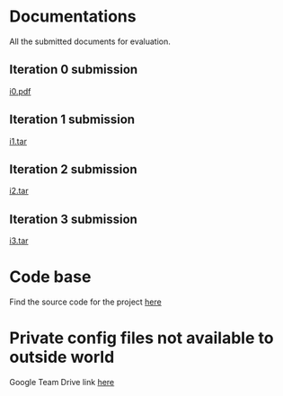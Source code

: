# Documentations
All the submitted documents for evaluation. 

## Iteration 0 submission
[i0.pdf](documentation/Spring2019/i0.pdf)

## Iteration 1 submission
[i1.tar](documentation/Spring2019/i1.tar)

## Iteration 2 submission
[i2.tar](documentation/Spring2019/i2.tar)

## Iteration 3 submission
[i3.tar](documentation/Spring2019/i3.tar)

# Code base
Find the source code for the project [here](https://github.com/tamu-asc/ascss)

# Private config files not available to outside world
Google Team Drive link [here](https://drive.google.com/drive/u/1/folders/0AB75gqhv9Yh-Uk9PVA)

